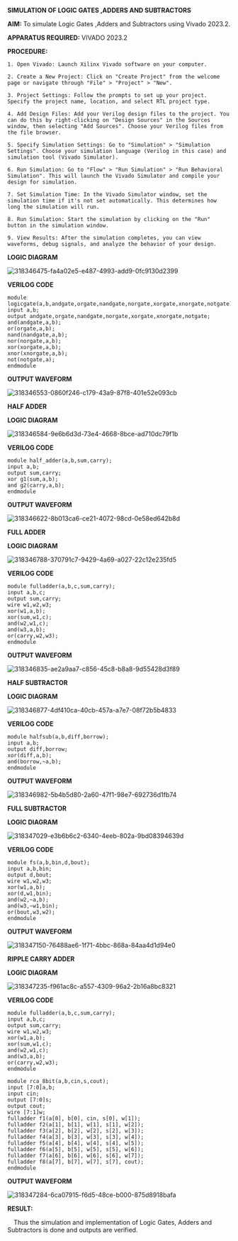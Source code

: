 **SIMULATION OF LOGIC GATES ,ADDERS AND SUBTRACTORS**

**AIM:** 
To simulate Logic Gates ,Adders and Subtractors using Vivado 2023.2.

**APPARATUS REQUIRED:**
VIVADO 2023.2

**PROCEDURE:** 
```
1. Open Vivado: Launch Xilinx Vivado software on your computer.

2. Create a New Project: Click on "Create Project" from the welcome page or navigate through "File" > "Project" > "New".

3. Project Settings: Follow the prompts to set up your project. Specify the project name, location, and select RTL project type.

4. Add Design Files: Add your Verilog design files to the project. You can do this by right-clicking on "Design Sources" in the Sources window, then selecting "Add Sources". Choose your Verilog files from the file browser.

5. Specify Simulation Settings: Go to "Simulation" > "Simulation Settings". Choose your simulation language (Verilog in this case) and simulation tool (Vivado Simulator).

6. Run Simulation: Go to "Flow" > "Run Simulation" > "Run Behavioral Simulation". This will launch the Vivado Simulator and compile your design for simulation.

7. Set Simulation Time: In the Vivado Simulator window, set the simulation time if it's not set automatically. This determines how long the simulation will run.

8. Run Simulation: Start the simulation by clicking on the "Run" button in the simulation window.

9. View Results: After the simulation completes, you can view waveforms, debug signals, and analyze the behavior of your design.
```

**LOGIC DIAGRAM**

![318346475-fa4a02e5-e487-4993-add9-0fc9130d2399](https://github.com/kailashkarthikeyan/VLSI-LAB-EXP-1/assets/160568677/76eed3ca-2fc1-4d5c-9f42-5ecabd8c4d7a)


**VERILOG CODE** 
```
module logicgate(a,b,andgate,orgate,nandgate,norgate,xorgate,xnorgate,notgate);
input a,b;
output andgate,orgate,nandgate,norgate,xorgate,xnorgate,notgate;
and(andgate,a,b);
or(orgate,a,b);
nand(nandgate,a,b);
nor(norgate,a,b);
xor(xorgate,a,b);
xnor(xnorgate,a,b);
not(notgate,a);
endmodule
```

**OUTPUT WAVEFORM**

![318346553-0860f246-c179-43a9-87f8-401e52e093cb](https://github.com/kailashkarthikeyan/VLSI-LAB-EXP-1/assets/160568677/63f1ddad-b084-4901-bfcf-cf475a3a5621)



**HALF ADDER**

**LOGIC DIAGRAM**

![318346584-9e6b6d3d-73e4-4668-8bce-ad710dc79f1b](https://github.com/kailashkarthikeyan/VLSI-LAB-EXP-1/assets/160568677/0c489727-abd6-4d12-9f62-d4ffabbd7ff0)


**VERILOG CODE**
```
module half_adder(a,b,sum,carry);
input a,b;
output sum,carry;
xor g1(sum,a,b);
and g2(carry,a,b);
endmodule 

```

**OUTPUT WAVEFORM**

![318346622-8b013ca6-ce21-4072-98cd-0e58ed642b8d](https://github.com/kailashkarthikeyan/VLSI-LAB-EXP-1/assets/160568677/247fc945-5ed0-441c-b4f6-3a0eea1c1535)

**FULL ADDER**

**LOGIC DIAGRAM**

![318346788-370791c7-9429-4a69-a027-22c12e235fd5](https://github.com/kailashkarthikeyan/VLSI-LAB-EXP-1/assets/160568677/a4090680-2635-40ff-b568-7c1dd2da15a0)



**VERILOG CODE**
```
module fulladder(a,b,c,sum,carry);
input a,b,c;
output sum,carry;
wire w1,w2,w3;
xor(w1,a,b);
xor(sum,w1,c);
and(w2,w1,c);
and(w3,a,b);
or(carry,w2,w3);
endmodule
```
**OUTPUT WAVEFORM**

![318346835-ae2a9aa7-c856-45c8-b8a8-9d55428d3f89](https://github.com/kailashkarthikeyan/VLSI-LAB-EXP-1/assets/160568677/e7003296-6609-4a67-925c-a293734d449e)


**HALF SUBTRACTOR**

**LOGIC DIAGRAM**

![318346877-4df410ca-40cb-457a-a7e7-08f72b5b4833](https://github.com/kailashkarthikeyan/VLSI-LAB-EXP-1/assets/160568677/36685ef4-e461-4073-8b55-508146374384)



**VERILOG CODE**
```
module halfsub(a,b,diff,borrow);
input a,b;
output diff,borrow;
xor(diff,a,b);
and(borrow,~a,b);
endmodule
```
**OUTPUT WAVEFORM**

![318346982-5b4b5d80-2a60-47f1-98e7-692736d1fb74](https://github.com/kailashkarthikeyan/VLSI-LAB-EXP-1/assets/160568677/5b62511e-fe6e-407f-aff2-ca9dc8bcfacf)

**FULL SUBTRACTOR**

**LOGIC DIAGRAM**

![318347029-e3b6b6c2-6340-4eeb-802a-9bd08394639d](https://github.com/kailashkarthikeyan/VLSI-LAB-EXP-1/assets/160568677/b1adfe91-c7da-48fa-9853-44f8e2ec85ec)

 
**VERILOG CODE** 
```
module fs(a,b,bin,d,bout);
input a,b,bin;
output d,bout;
wire w1,w2,w3;
xor(w1,a,b);
xor(d,w1,bin);
and(w2,~a,b);
and(w3,~w1,bin);
or(bout,w3,w2);
endmodule
```
**OUTPUT WAVEFORM**

![318347150-76488ae6-1f71-4bbc-868a-84aa4d1d94e0](https://github.com/kailashkarthikeyan/VLSI-LAB-EXP-1/assets/160568677/cdbeb7ab-7637-466b-b150-fd838478d4c3)


**RIPPLE CARRY ADDER**

**LOGIC DIAGRAM**

![318347235-f961ac8c-a557-4309-96a2-2b16a8bc8321](https://github.com/kailashkarthikeyan/VLSI-LAB-EXP-1/assets/160568677/f3ed701a-aea9-4174-9ae8-87caba1aaf0f)


**VERILOG CODE** 
```
module fulladder(a,b,c,sum,carry);
input a,b,c;
output sum,carry;
wire w1,w2,w3;
xor(w1,a,b);
xor(sum,w1,c);
and(w2,w1,c);
and(w3,a,b);
or(carry,w2,w3);
endmodule

module rca_8bit(a,b,cin,s,cout);
input [7:0]a,b;
input cin;
output [7:0]s;
output cout;
wire [7:1]w;
fulladder f1(a[0], b[0], cin, s[0], w[1]);
fulladder f2(a[1], b[1], w[1], s[1], w[2]);
fulladder f3(a[2], b[2], w[2], s[2], w[3]);
fulladder f4(a[3], b[3], w[3], s[3], w[4]);
fulladder f5(a[4], b[4], w[4], s[4], w[5]);
fulladder f6(a[5], b[5], w[5], s[5], w[6]);
fulladder f7(a[6], b[6], w[6], s[6], w[7]);
fulladder f8(a[7], b[7], w[7], s[7], cout);
endmodule
```

**OUTPUT WAVEFORM**

![318347284-6ca07915-f6d5-48ce-b000-875d8918bafa](https://github.com/kailashkarthikeyan/VLSI-LAB-EXP-1/assets/160568677/9663cbe7-34df-44da-8796-024d52b0106e)


**RESULT:**

 Thus the simulation and implementation of Logic Gates, Adders and Subtractors is done and outputs are verified.

